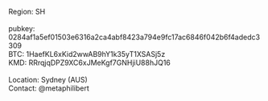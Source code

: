 Region: SH<br />
<br />
pubkey: 0284af1a5ef01503e6316a2ca4abf8423a794e9fc17ac6846f042b6f4adedc3309<br />
BTC: 1HaefKL6xKid2wwAB9hY1k35yT1XSASj5z<br />
KMD: RRrqjqDPZ9XC6xJMeKgf7GNHjiU88hJQ16<br /><br />
Location: Sydney (AUS)<br />
Contact: @metaphilibert
